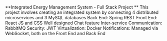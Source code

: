 **Integrated Energy Management System - Full Stack Project **
  This project involves creating an integrated system by connecting 4 distributed microservices and 3 MySQL databases
  Back End: Spring REST
  Front End: React JS and CSS
  Well designed Chat feature
  Inter-service Communication: RabbitMQ
  Security: JWT
  Virtualization: Docker
  Notifications: Managed via WebSocket, both on the Front End and Back End
